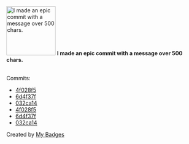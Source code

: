 <img src="https://my-badges.github.io/my-badges/epic-commit.png" alt="I made an epic commit with a message over 500 chars." title="I made an epic commit with a message over 500 chars." width="128">
<strong>I made an epic commit with a message over 500 chars.</strong>
<br><br>

Commits:

- <a href="https://github.com/gmuloc/anta/commit/4f028f565888dcfe688abff59c3f4211af25f03c">4f028f5</a>
- <a href="https://github.com/gmuloc/anta/commit/6d4f37fa38b4a31c7a5d16714a26108e18f5fecf">6d4f37f</a>
- <a href="https://github.com/gmuloc/anta/commit/032ca146211cf310cb6af3e1914367d56ade36dd">032ca14</a>
- <a href="https://github.com/aristanetworks/anta/commit/4f028f565888dcfe688abff59c3f4211af25f03c">4f028f5</a>
- <a href="https://github.com/aristanetworks/anta/commit/6d4f37fa38b4a31c7a5d16714a26108e18f5fecf">6d4f37f</a>
- <a href="https://github.com/aristanetworks/anta/commit/032ca146211cf310cb6af3e1914367d56ade36dd">032ca14</a>


Created by <a href="https://github.com/my-badges/my-badges">My Badges</a>